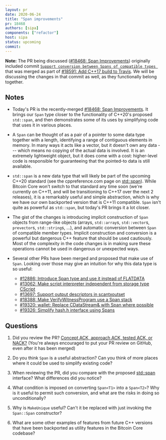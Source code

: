 ```yaml
---
layout: pr
date: 2020-06-24
title: "Span improvements"
pr: 18468
authors: [sipa]
components: ["refactor"]
host: sipa
status: upcoming
commit:
---
```


**Note:** The PR being discussed ([#18468: Span Improvements](https://github.com/bitcoin/bitcoin/pull/18468))
originally included commit [`Support conversion between Spans of compatible types `](https://github.com/bitcoin/bitcoin/pull/18591/commits/0fbde488b24f62b4bbbde216647941dcac65c81a)
that was merged as part of [#18591: Add C++17 build to Travis](https://github.com/bitcoin/bitcoin/pull/18591). We will be discussing
the changes in that commit as well, as they functionally belong together.

## Notes

- Today's PR is the recently-merged [#18468: Span Improvements](https://github.com/bitcoin/bitcoin/pull/18468).
  It brings our `Span` type closer to the functionality of C++20's proposed `std::span`, and
  then demonstrates some of its uses by simplifying code that uses it in various places.

- A `Span` can be thought of as a pair of a pointer to some data type together with a length,
  identifying a range of contiguous elements in memory. In many ways it acts like a vector,
  but it doesn't own any data --- which means no copying of the actual data is involved. It is
  an extremely lightweight object, but it does come with a cost: higher-level code is responsible
  for guaranteeing that the pointed-to data is still available.

- `std::span` is a new data type that will likely be part of the upcoming C++20 standard
  (see the cppreference.com page on [std::span](https://en.cppreference.com/w/cpp/container/span)).
  While Bitcoin Core won't switch to that standard any time soon (we're currently on C++11, and will
  be transitioning to C++17 over the next 2 releases), it is a remarkably useful and simple
  abstraction, which is why we have our own backported version that is C++11 compatible.
  `Span` isn't quite as powerful as `std::span`, but today's PR brings it a lot closer.

- The gist of the changes is introducing implicit construction of `Span` objects from range-like
  objects (arrays, `std::array`s, `std::vector`s, `prevector`s, `std::string`s, ...), and
  automatic conversion between `Span` of compatible member types. Implicit construction and
  conversion is a powerful but dangerous C++ feature that should be used cautiously. Most of
  the complexity in the code changes is in making sure these operations cannot be used in
  dangerous or unexpected ways.

- Several other PRs have been merged and proposed that make use of `Span`. Looking over those
  may give an intuition for why this data type is so useful:
  - [#12886: Introduce Span type and use it instead of FLATDATA](https://github.com/bitcoin/bitcoin/pull/12886)
  - [#13062: Make script interpreter independent from storage type CScript](https://github.com/bitcoin/bitcoin/pull/13062)
  - [#13697: Support output descriptors in scantxoutset](https://github.com/bitcoin/bitcoin/pull/13697)
  - [#18388: Make VerifyWitnessProgram use a Span stack](https://github.com/bitcoin/bitcoin/pull/18388)
  - [#19320: wallet: Replace CDataStream& with Span<char> where possible](https://github.com/bitcoin/bitcoin/pull/19320)
  - [#19326: Simplify hash.h interface using Spans](https://github.com/bitcoin/bitcoin/pull/19326)

## Questions

1. Did you review the PR? [Concept ACK, approach ACK, tested ACK, or
   NACK?](https://github.com/bitcoin/bitcoin/blob/master/CONTRIBUTING.md#peer-review)
   (You're always encouraged to put your PR review on GitHub, even after it has been merged)

2. Do you think `Span` is a useful abstraction? Can you think of more places where it could
   be used to simplify existing code?

3. When reviewing the PR, did you compare with the proposed
   [std::span](https://en.cppreference.com/w/cpp/container/span) interface? What differences
   did you notice?

4. What condition is imposed on converting `Span<T1>` into a `Span<T2>`? Why is it useful to
   permit such conversion, and what are the risks in doing so unconditionally?

5. Why is `MakeUnique` useful? Can't it be replaced with just invoking the `Span::Span`
   constructor?

6. What are some other examples of features from future C++ versions that have been backported
   as utility features in the Bitcoin Core codebase?

<!-- TODO: uncomment and add meeting log
## Meeting Log

{% irc %}
{% endirc %}
--->
